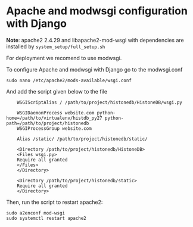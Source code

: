 # Apache and modwsgi configuration with Django

**Note**: apache2 2.4.29 and libapache2-mod-wsgi with dependencies are installed by ```system_setup/full_setup.sh```

For deployment we recomend to use modwsgi.

To configure Apache and modwsgi with Django go to the modwsgi.conf
```
sudo nano /etc/apache2/mods-available/wsgi.conf
```

And add the script given below to the file
```
    WSGIScriptAlias / /path/to/project/histonedb/HistoneDB/wsgi.py 

    WSGIDaemonProcess website.com python-home=/path/to/virtualenv/histdb_py27 python-path=/path/to/project/histonedb
    WSGIProcessGroup website.com

    Alias /static/ /path/to/project/histonedb/static/

    <Directory /path/to/project/histonedb/HistoneDB>
    <Files wsgi.py>
    Require all granted
    </Files>
    </Directory>

    <Directory /path/to/project/histonedb/static>
    Require all granted
    </Directory>
```

Then, run the script to restart apache2:
```
sudo a2enconf mod-wsgi
sudo systemctl restart apache2
```
